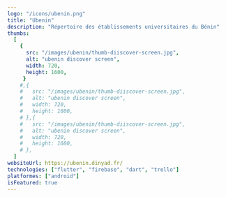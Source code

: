 ```yaml
---
logo: "/icons/ubenin.png"
title: "Ubenin"
description: "Répertoire des établissements universitaires du Bénin"
thumbs:
  [
    {
      src: "/images/ubenin/thumb-diiscover-screen.jpg",
      alt: "ubenin discover screen",
      width: 720,
      height: 1600,
     }
    #,{
    #   src: "/images/ubenin/thumb-diiscover-screen.jpg",
    #   alt: "ubenin discover screen",
    #   width: 720,
    #   height: 1600,
    # },{
    #   src: "/images/ubenin/thumb-diiscover-screen.jpg",
    #   alt: "ubenin discover screen",
    #   width: 720,
    #   height: 1600,
    # },
  ]
websiteUrl: https://ubenin.dinyad.fr/
technologies: ["flutter", "firebase", "dart", "trello"]
platformes: ["android"]
isFeatured: true
---
```

